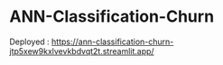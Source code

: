 # ANN-Classification-Churn
Deployed : https://ann-classification-churn-jtp5xew9kxlvevkbdvqt2t.streamlit.app/
